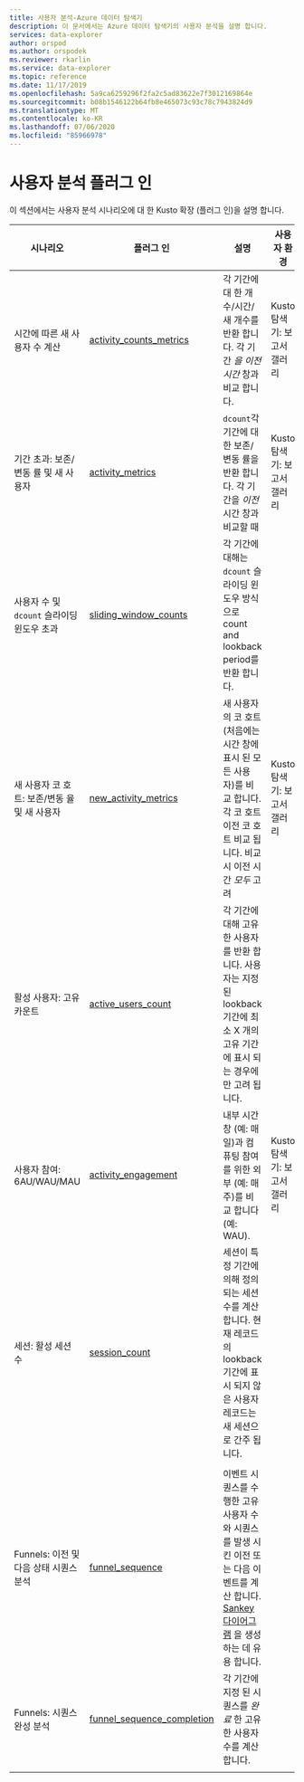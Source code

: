 ```yaml
---
title: 사용자 분석-Azure 데이터 탐색기
description: 이 문서에서는 Azure 데이터 탐색기의 사용자 분석을 설명 합니다.
services: data-explorer
author: orspod
ms.author: orspodek
ms.reviewer: rkarlin
ms.service: data-explorer
ms.topic: reference
ms.date: 11/17/2019
ms.openlocfilehash: 5a9ca6259296f2fa2c5ad83622e7f3012169864e
ms.sourcegitcommit: b08b1546122b64fb8e465073c93c78c7943824d9
ms.translationtype: MT
ms.contentlocale: ko-KR
ms.lasthandoff: 07/06/2020
ms.locfileid: "85966978"
---
```

# <a name="user-analytics-plugins"></a>사용자 분석 플러그 인

이 섹션에서는 사용자 분석 시나리오에 대 한 Kusto 확장 (플러그 인)을 설명 합니다.

|시나리오|플러그 인|설명|사용자 환경|
|--------|------|--------|-------|
| 시간에 따른 새 사용자 수 계산 | [activity_counts_metrics](activity-counts-metrics-plugin.md)|각 기간에 대 한 개수/시간/새 개수를 반환 합니다. 각 기간 *을 이전 시간* 창과 비교 합니다.|Kusto 탐색기: 보고서 갤러리|
| 기간 초과: 보존/변동 률 및 새 사용자 | [activity_metrics](activity-metrics-plugin.md)|`dcount`각 기간에 대 한 보존/변동 률을 반환 합니다. 각 기간을 *이전* 시간 창과 비교할 때|Kusto 탐색기: 보고서 갤러리|
| 사용자 수 및 `dcount` 슬라이딩 윈도우 초과 | [sliding_window_counts](sliding-window-counts-plugin.md)|각 기간에 대해는 `dcount` 슬라이딩 윈도우 방식으로 count and lookback period를 반환 합니다.|
| 새 사용자 코 호트: 보존/변동 율 및 새 사용자 | [new_activity_metrics](new-activity-metrics-plugin.md)|새 사용자의 코 호트 (처음에는 시간 창에 표시 된 모든 사용자)를 비교 합니다. 각 코 호트 이전 코 호트 비교 됩니다. 비교 시 이전 시간 *모두* 고려|Kusto 탐색기: 보고서 갤러리|
|활성 사용자: 고유 카운트 |[active_users_count](active-users-count-plugin.md)|각 기간에 대해 고유한 사용자를 반환 합니다. 사용자는 지정 된 lookback 기간에 최소 X 개의 고유 기간에 표시 되는 경우에만 고려 됩니다.|
|사용자 참여: 6AU/WAU/MAU|[activity_engagement](activity-engagement-plugin.md)|내부 시간 창 (예: 매일)과 컴퓨팅 참여를 위한 외부 (예: 매주)를 비교 합니다 (예: WAU).|Kusto 탐색기: 보고서 갤러리|
|세션: 활성 세션 수|[session_count](session-count-plugin.md)|세션이 특정 기간에 의해 정의 되는 세션 수를 계산 합니다. 현재 레코드의 lookback 기간에 표시 되지 않은 사용자 레코드는 새 세션으로 간주 됩니다.|
||||
|Funnels: 이전 및 다음 상태 시퀀스 분석 | [funnel_sequence](funnel-sequence-plugin.md)|이벤트 시퀀스를 수행한 고유 사용자 수와 시퀀스를 발생 시킨 이전 또는 다음 이벤트를 계산 합니다. [Sankey 다이어그램](https://en.wikipedia.org/wiki/Sankey_diagram) 을 생성 하는 데 유용 합니다.||
|Funnels: 시퀀스 완성 분석|[funnel_sequence_completion](funnel-sequence-completion-plugin.md)|각 기간에 지정 된 시퀀스를 *완료* 한 고유한 사용자 수를 계산 합니다.|
||||